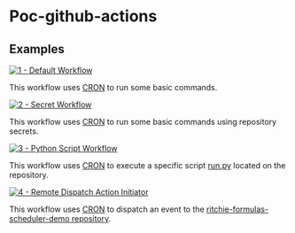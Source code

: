 # Poc-github-actions

## Examples

[![1 - Default Workflow](https://github.com/GuillaumeFalourd/poc-github-actions/actions/workflows/1-default-workflow.yml/badge.svg)](https://github.com/GuillaumeFalourd/poc-github-actions/actions/workflows/1-default-workflow.yml)

This workflow uses [CRON](https://crontab.guru/#*_*_*_*_*) to run some basic commands.

[![2 - Secret Workflow](https://github.com/GuillaumeFalourd/poc-github-actions/actions/workflows/2-secret-workflow.yml/badge.svg)](https://github.com/GuillaumeFalourd/poc-github-actions/actions/workflows/2-secret-workflow.yml)

This workflow uses [CRON](https://crontab.guru/#*_*_*_*_*) to run some basic commands using repository secrets.

[![3 - Python Script Workflow](https://github.com/GuillaumeFalourd/poc-github-actions/actions/workflows/3-python-script-workflow.yml/badge.svg)](https://github.com/GuillaumeFalourd/poc-github-actions/actions/workflows/3-python-script-workflow.yml)

This workflow uses [CRON](https://crontab.guru/#*_*_*_*_*) to execute a specific script [run.py](https://github.com/GuillaumeFalourd/poc-github-actions/blob/main/run.py) located on the repository.

[![4 - Remote Dispatch Action Initiator](https://github.com/GuillaumeFalourd/poc-github-actions/actions/workflows/4-dispatch-event-workflow.yml/badge.svg)](https://github.com/GuillaumeFalourd/poc-github-actions/actions/workflows/4-dispatch-event-workflow.yml)

This workflow uses [CRON](https://crontab.guru/#*_*_*_*_*) to dispatch an event to the [ritchie-formulas-scheduler-demo repository](https://github.com/GuillaumeFalourd/ritchie-formulas-scheduler-demo).
